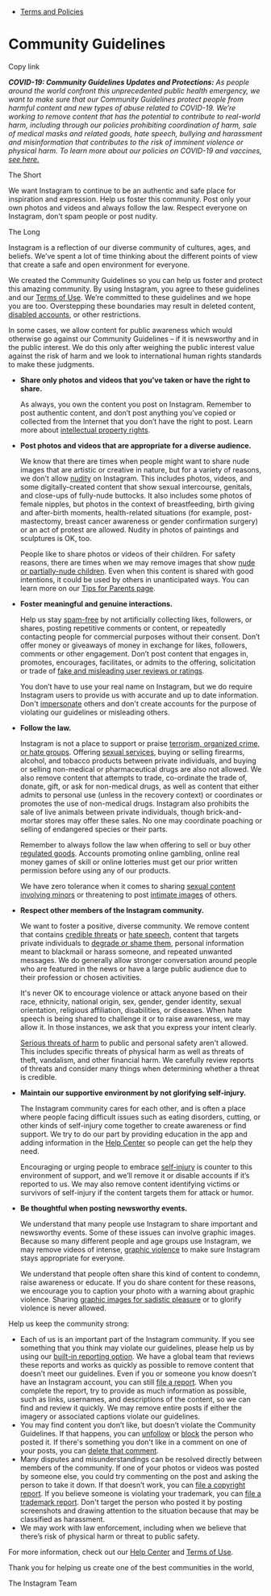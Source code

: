*   [Terms and Policies](https://help.instagram.com/1417489251945243/?helpref=breadcrumb)

Community Guidelines
====================

Copy link

_**COVID-19: Community Guidelines Updates and Protections:** As people around the world confront this unprecedented public health emergency, we want to make sure that our Community Guidelines protect people from harmful content and new types of abuse related to COVID-19. We’re working to remove content that has the potential to contribute to real-world harm, including through our policies prohibiting coordination of harm, sale of medical masks and related goods, hate speech, bullying and harassment and misinformation that contributes to the risk of imminent violence or physical harm. To learn more about our policies on COVID-19 and vaccines, [see here.](https://help.instagram.com/697825587576762?helpref=faq_content)_

The Short

We want Instagram to continue to be an authentic and safe place for inspiration and expression. Help us foster this community. Post only your own photos and videos and always follow the law. Respect everyone on Instagram, don’t spam people or post nudity.

The Long

Instagram is a reflection of our diverse community of cultures, ages, and beliefs. We’ve spent a lot of time thinking about the different points of view that create a safe and open environment for everyone.

We created the Community Guidelines so you can help us foster and protect this amazing community. By using Instagram, you agree to these guidelines and our [Terms of Use](https://www.instagram.com/legal/terms). We’re committed to these guidelines and we hope you are too. Overstepping these boundaries may result in deleted content, [disabled accounts](https://help.instagram.com/366993040048856?helpref=faq_content), or other restrictions.

In some cases, we allow content for public awareness which would otherwise go against our Community Guidelines – if it is newsworthy and in the public interest. We do this only after weighing the public interest value against the risk of harm and we look to international human rights standards to make these judgments.

*   **Share only photos and videos that you’ve taken or have the right to share.**
    
    As always, you own the content you post on Instagram. Remember to post authentic content, and don’t post anything you’ve copied or collected from the Internet that you don’t have the right to post. Learn more about [intellectual property rights](https://help.instagram.com/126382350847838?helpref=faq_content).
    
*   **Post photos and videos that are appropriate for a diverse audience.**
    
    We know that there are times when people might want to share nude images that are artistic or creative in nature, but for a variety of reasons, we don’t allow [nudity](https://l.instagram.com/?u=https%3A%2F%2Fwww.facebook.com%2Fcommunitystandards%2Fadult_nudity_sexual_activity&e=AT1_h60CqwRTGIo00Kegbqy63z61b6g_Nux7HNcm-dUIGQW1Kxobhw52Vl_RlGwl7jUhNHzXfj5halEkLavnlsRhcus8kitCKle-X-ccadlsECM3snKIhYke1cNVfN9Wi3FkqRDFcdpzuccetr7pnZUhLyRD9zYHo_PQ5Q) on Instagram. This includes photos, videos, and some digitally-created content that show sexual intercourse, genitals, and close-ups of fully-nude buttocks. It also includes some photos of female nipples, but photos in the context of breastfeeding, birth giving and after-birth moments, health-related situations (for example, post-mastectomy, breast cancer awareness or gender confirmation surgery) or an act of protest are allowed. Nudity in photos of paintings and sculptures is OK, too.
    
    People like to share photos or videos of their children. For safety reasons, there are times when we may remove images that show [nude or partially-nude children](https://l.instagram.com/?u=https%3A%2F%2Fwww.facebook.com%2Fcommunitystandards%2Fchild_nudity_sexual_exploitation&e=AT1_h60CqwRTGIo00Kegbqy63z61b6g_Nux7HNcm-dUIGQW1Kxobhw52Vl_RlGwl7jUhNHzXfj5halEkLavnlsRhcus8kitCKle-X-ccadlsECM3snKIhYke1cNVfN9Wi3FkqRDFcdpzuccetr7pnZUhLyRD9zYHo_PQ5Q). Even when this content is shared with good intentions, it could be used by others in unanticipated ways. You can learn more on our [Tips for Parents page](https://help.instagram.com/154475974694511/?helpref=faq_content).
    
*   **Foster meaningful and genuine interactions.**
    
    Help us stay [spam-free](https://l.instagram.com/?u=https%3A%2F%2Fwww.facebook.com%2Fcommunitystandards%2Fspam&e=AT1_h60CqwRTGIo00Kegbqy63z61b6g_Nux7HNcm-dUIGQW1Kxobhw52Vl_RlGwl7jUhNHzXfj5halEkLavnlsRhcus8kitCKle-X-ccadlsECM3snKIhYke1cNVfN9Wi3FkqRDFcdpzuccetr7pnZUhLyRD9zYHo_PQ5Q) by not artificially collecting likes, followers, or shares, posting repetitive comments or content, or repeatedly contacting people for commercial purposes without their consent. Don’t offer money or giveaways of money in exchange for likes, followers, comments or other engagement. Don’t post content that engages in, promotes, encourages, facilitates, or admits to the offering, solicitation or trade of [fake and misleading user reviews or ratings](https://l.instagram.com/?u=https%3A%2F%2Fwww.facebook.com%2Fcommunitystandards%2Ffraud_deception&e=AT1_h60CqwRTGIo00Kegbqy63z61b6g_Nux7HNcm-dUIGQW1Kxobhw52Vl_RlGwl7jUhNHzXfj5halEkLavnlsRhcus8kitCKle-X-ccadlsECM3snKIhYke1cNVfN9Wi3FkqRDFcdpzuccetr7pnZUhLyRD9zYHo_PQ5Q).
    
    You don’t have to use your real name on Instagram, but we do require Instagram users to provide us with accurate and up to date information. Don't [impersonate](https://l.instagram.com/?u=https%3A%2F%2Fwww.facebook.com%2Fcommunitystandards%2Fmisrepresentation&e=AT1_h60CqwRTGIo00Kegbqy63z61b6g_Nux7HNcm-dUIGQW1Kxobhw52Vl_RlGwl7jUhNHzXfj5halEkLavnlsRhcus8kitCKle-X-ccadlsECM3snKIhYke1cNVfN9Wi3FkqRDFcdpzuccetr7pnZUhLyRD9zYHo_PQ5Q) others and don't create accounts for the purpose of violating our guidelines or misleading others.
    
*   **Follow the law.**
    
    Instagram is not a place to support or praise [terrorism, organized crime, or hate groups](https://l.instagram.com/?u=https%3A%2F%2Fwww.facebook.com%2Fcommunitystandards%2Fdangerous_individuals_organizations&e=AT1_h60CqwRTGIo00Kegbqy63z61b6g_Nux7HNcm-dUIGQW1Kxobhw52Vl_RlGwl7jUhNHzXfj5halEkLavnlsRhcus8kitCKle-X-ccadlsECM3snKIhYke1cNVfN9Wi3FkqRDFcdpzuccetr7pnZUhLyRD9zYHo_PQ5Q). Offering [sexual services](https://l.instagram.com/?u=https%3A%2F%2Fwww.facebook.com%2Fcommunitystandards%2Fsexual_solicitation&e=AT1_h60CqwRTGIo00Kegbqy63z61b6g_Nux7HNcm-dUIGQW1Kxobhw52Vl_RlGwl7jUhNHzXfj5halEkLavnlsRhcus8kitCKle-X-ccadlsECM3snKIhYke1cNVfN9Wi3FkqRDFcdpzuccetr7pnZUhLyRD9zYHo_PQ5Q), buying or selling firearms, alcohol, and tobacco products between private individuals, and buying or selling non-medical or pharmaceutical drugs are also not allowed. We also remove content that attempts to trade, co-ordinate the trade of, donate, gift, or ask for non-medical drugs, as well as content that either admits to personal use (unless in the recovery context) or coordinates or promotes the use of non-medical drugs. Instagram also prohibits the sale of live animals between private individuals, though brick-and-mortar stores may offer these sales. No one may coordinate poaching or selling of endangered species or their parts.
    
    Remember to always follow the law when offering to sell or buy other [regulated goods](https://l.instagram.com/?u=https%3A%2F%2Fwww.facebook.com%2Fcommunitystandards%2Fregulated_goods&e=AT1_h60CqwRTGIo00Kegbqy63z61b6g_Nux7HNcm-dUIGQW1Kxobhw52Vl_RlGwl7jUhNHzXfj5halEkLavnlsRhcus8kitCKle-X-ccadlsECM3snKIhYke1cNVfN9Wi3FkqRDFcdpzuccetr7pnZUhLyRD9zYHo_PQ5Q). Accounts promoting online gambling, online real money games of skill or online lotteries must get our prior written permission before using any of our products.
    
    We have zero tolerance when it comes to sharing [sexual content involving minors](https://l.instagram.com/?u=https%3A%2F%2Fwww.facebook.com%2Fcommunitystandards%2Fchild_nudity_sexual_exploitation&e=AT1_h60CqwRTGIo00Kegbqy63z61b6g_Nux7HNcm-dUIGQW1Kxobhw52Vl_RlGwl7jUhNHzXfj5halEkLavnlsRhcus8kitCKle-X-ccadlsECM3snKIhYke1cNVfN9Wi3FkqRDFcdpzuccetr7pnZUhLyRD9zYHo_PQ5Q) or threatening to post [intimate images](https://l.instagram.com/?u=https%3A%2F%2Fwww.facebook.com%2Fcommunitystandards%2Fsexual_exploitation_adults&e=AT1_h60CqwRTGIo00Kegbqy63z61b6g_Nux7HNcm-dUIGQW1Kxobhw52Vl_RlGwl7jUhNHzXfj5halEkLavnlsRhcus8kitCKle-X-ccadlsECM3snKIhYke1cNVfN9Wi3FkqRDFcdpzuccetr7pnZUhLyRD9zYHo_PQ5Q) of others.
    
*   **Respect other members of the Instagram community.**
    
    We want to foster a positive, diverse community. We remove content that contains [credible threats](https://l.instagram.com/?u=https%3A%2F%2Fwww.facebook.com%2Fcommunitystandards%2Fcredible_violence&e=AT1_h60CqwRTGIo00Kegbqy63z61b6g_Nux7HNcm-dUIGQW1Kxobhw52Vl_RlGwl7jUhNHzXfj5halEkLavnlsRhcus8kitCKle-X-ccadlsECM3snKIhYke1cNVfN9Wi3FkqRDFcdpzuccetr7pnZUhLyRD9zYHo_PQ5Q) or [hate speech](https://l.instagram.com/?u=https%3A%2F%2Fwww.facebook.com%2Fcommunitystandards%2Fhate_speech&e=AT1_h60CqwRTGIo00Kegbqy63z61b6g_Nux7HNcm-dUIGQW1Kxobhw52Vl_RlGwl7jUhNHzXfj5halEkLavnlsRhcus8kitCKle-X-ccadlsECM3snKIhYke1cNVfN9Wi3FkqRDFcdpzuccetr7pnZUhLyRD9zYHo_PQ5Q), content that targets private individuals to [degrade or shame them](https://l.instagram.com/?u=https%3A%2F%2Fwww.facebook.com%2Fcommunitystandards%2Fbullying&e=AT1_h60CqwRTGIo00Kegbqy63z61b6g_Nux7HNcm-dUIGQW1Kxobhw52Vl_RlGwl7jUhNHzXfj5halEkLavnlsRhcus8kitCKle-X-ccadlsECM3snKIhYke1cNVfN9Wi3FkqRDFcdpzuccetr7pnZUhLyRD9zYHo_PQ5Q), personal information meant to blackmail or harass someone, and repeated unwanted messages. We do generally allow stronger conversation around people who are featured in the news or have a large public audience due to their profession or chosen activities.
    
    It's never OK to encourage violence or attack anyone based on their race, ethnicity, national origin, sex, gender, gender identity, sexual orientation, religious affiliation, disabilities, or diseases. When hate speech is being shared to challenge it or to raise awareness, we may allow it. In those instances, we ask that you express your intent clearly.
    
    [Serious threats of harm](https://l.instagram.com/?u=https%3A%2F%2Fwww.facebook.com%2Fcommunitystandards%2Fcredible_violence&e=AT1_h60CqwRTGIo00Kegbqy63z61b6g_Nux7HNcm-dUIGQW1Kxobhw52Vl_RlGwl7jUhNHzXfj5halEkLavnlsRhcus8kitCKle-X-ccadlsECM3snKIhYke1cNVfN9Wi3FkqRDFcdpzuccetr7pnZUhLyRD9zYHo_PQ5Q) to public and personal safety aren't allowed. This includes specific threats of physical harm as well as threats of theft, vandalism, and other financial harm. We carefully review reports of threats and consider many things when determining whether a threat is credible.
    
*   **Maintain our supportive environment by not glorifying self-injury.**
    
    The Instagram community cares for each other, and is often a place where people facing difficult issues such as eating disorders, cutting, or other kinds of self-injury come together to create awareness or find support. We try to do our part by providing education in the app and adding information in the [Help Center](https://help.instagram.com/) so people can get the help they need.
    
    Encouraging or urging people to embrace [self-injury](https://l.instagram.com/?u=https%3A%2F%2Fwww.facebook.com%2Fcommunitystandards%2Fsuicide_self_injury_violence&e=AT1_h60CqwRTGIo00Kegbqy63z61b6g_Nux7HNcm-dUIGQW1Kxobhw52Vl_RlGwl7jUhNHzXfj5halEkLavnlsRhcus8kitCKle-X-ccadlsECM3snKIhYke1cNVfN9Wi3FkqRDFcdpzuccetr7pnZUhLyRD9zYHo_PQ5Q) is counter to this environment of support, and we’ll remove it or disable accounts if it’s reported to us. We may also remove content identifying victims or survivors of self-injury if the content targets them for attack or humor.
    
*   **Be thoughtful when posting newsworthy events.**
    
    We understand that many people use Instagram to share important and newsworthy events. Some of these issues can involve graphic images. Because so many different people and age groups use Instagram, we may remove videos of intense, [graphic violence](https://l.instagram.com/?u=https%3A%2F%2Fwww.facebook.com%2Fcommunitystandards%2Fgraphic_violence&e=AT1_h60CqwRTGIo00Kegbqy63z61b6g_Nux7HNcm-dUIGQW1Kxobhw52Vl_RlGwl7jUhNHzXfj5halEkLavnlsRhcus8kitCKle-X-ccadlsECM3snKIhYke1cNVfN9Wi3FkqRDFcdpzuccetr7pnZUhLyRD9zYHo_PQ5Q) to make sure Instagram stays appropriate for everyone.
    
    We understand that people often share this kind of content to condemn, raise awareness or educate. If you do share content for these reasons, we encourage you to caption your photo with a warning about graphic violence. Sharing [graphic images for sadistic pleasure](https://l.instagram.com/?u=https%3A%2F%2Fwww.facebook.com%2Fcommunitystandards%2Fcruel_insensitive&e=AT1_h60CqwRTGIo00Kegbqy63z61b6g_Nux7HNcm-dUIGQW1Kxobhw52Vl_RlGwl7jUhNHzXfj5halEkLavnlsRhcus8kitCKle-X-ccadlsECM3snKIhYke1cNVfN9Wi3FkqRDFcdpzuccetr7pnZUhLyRD9zYHo_PQ5Q) or to glorify violence is never allowed.
    

Help us keep the community strong:

*   Each of us is an important part of the Instagram community. If you see something that you think may violate our guidelines, please help us by using our [built-in reporting option](https://help.instagram.com/165828726894770?helpref=faq_content). We have a global team that reviews these reports and works as quickly as possible to remove content that doesn’t meet our guidelines. Even if you or someone you know doesn’t have an Instagram account, you can still [file a report](https://help.instagram.com/contact/383679321740945). When you complete the report, try to provide as much information as possible, such as links, usernames, and descriptions of the content, so we can find and review it quickly. We may remove entire posts if either the imagery or associated captions violate our guidelines.
*   You may find content you don’t like, but doesn’t violate the Community Guidelines. If that happens, you can [unfollow](https://help.instagram.com/286340048138725?helpref=faq_content) or [block](https://help.instagram.com/426700567389543/?helpref=faq_content) the person who posted it. If there's something you don't like in a comment on one of your posts, you can [delete that comment](https://help.instagram.com/289098941190483?helpref=faq_content).
*   Many disputes and misunderstandings can be resolved directly between members of the community. If one of your photos or videos was posted by someone else, you could try commenting on the post and asking the person to take it down. If that doesn’t work, you can [file a copyright report](https://help.instagram.com/126382350847838?helpref=faq_content). If you believe someone is violating your trademark, you can [file a trademark report](https://help.instagram.com/222826637847963?helpref=faq_content). Don't target the person who posted it by posting screenshots and drawing attention to the situation because that may be classified as harassment.
*   We may work with law enforcement, including when we believe that there’s risk of physical harm or threat to public safety.

For more information, check out our [Help Center](https://help.instagram.com/) and [Terms of Use](https://l.instagram.com/?u=http%3A%2F%2Finstagram.com%2Flegal%2Fterms%2F%23&e=AT1_h60CqwRTGIo00Kegbqy63z61b6g_Nux7HNcm-dUIGQW1Kxobhw52Vl_RlGwl7jUhNHzXfj5halEkLavnlsRhcus8kitCKle-X-ccadlsECM3snKIhYke1cNVfN9Wi3FkqRDFcdpzuccetr7pnZUhLyRD9zYHo_PQ5Q).

Thank you for helping us create one of the best communities in the world,

The Instagram Team